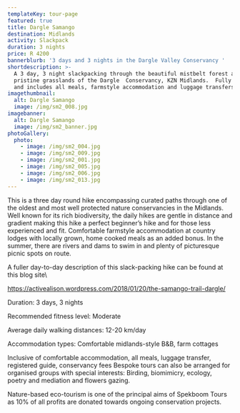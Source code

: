 ```yaml
---
templateKey: tour-page
featured: true
title: Dargle Samango
destination: Midlands
activity: Slackpack
duration: 3 nights
price: R 4200
bannerblurb: '3 days and 3 nights in the Dargle Valley Conservancy '
shortdescription: >-
  A 3 day, 3 night slackpacking through the beautiful mistbelt forest and
  pristine grasslands of the Dargle  Conservancy, KZN Midlands.  Fully guided
  and includes all meals, farmstyle accommodation and luggage transfers.
imagethumbnail:
  alt: Dargle Samango
  image: /img/sm2_008.jpg
imagebanner:
  alt: Dargle Samango
  image: /img/sm2_banner.jpg
photoGallery:
  photo:
    - image: /img/sm2_004.jpg
    - image: /img/sm2_009.jpg
    - image: /img/sm2_001.jpg
    - image: /img/sm2_005.jpg
    - image: /img/sm2_006.jpg
    - image: /img/sm2_013.jpg
---
```

This is a three day round hike encompassing curated paths through one of the oldest and most well protected nature conservancies in the Midlands. Well known for its rich biodiversity, the daily hikes are gentle in distance and gradient making this hike a perfect beginner’s hike and for those less experienced and fit. Comfortable farmstyle accommodation at country lodges with locally grown, home cooked meals as an added bonus. In the summer, there are rivers and dams to swim in and plenty of picturesque picnic spots on route. 

A fuller day-to-day description of this slack-packing hike can be found at this blog site\
<https://activealison.wordpress.com/2018/01/20/the-samango-trail-dargle/>

Duration: 3 days, 3 nights

Recommended fitness level: Moderate

Average daily walking distances: 12-20 km/day

Accommodation types: Comfortable midlands-style B&B, farm cottages

Inclusive of comfortable accommodation, all meals, luggage transfer, registered guide, conservancy fees Bespoke tours can also be arranged for organised groups with special interests: Birding, biomimicry, ecology, poetry and mediation and flowers gazing. 

Nature-based eco-tourism is one of the principal aims of Spekboom Tours as 10% of all profits are donated towards ongoing conservation projects.
